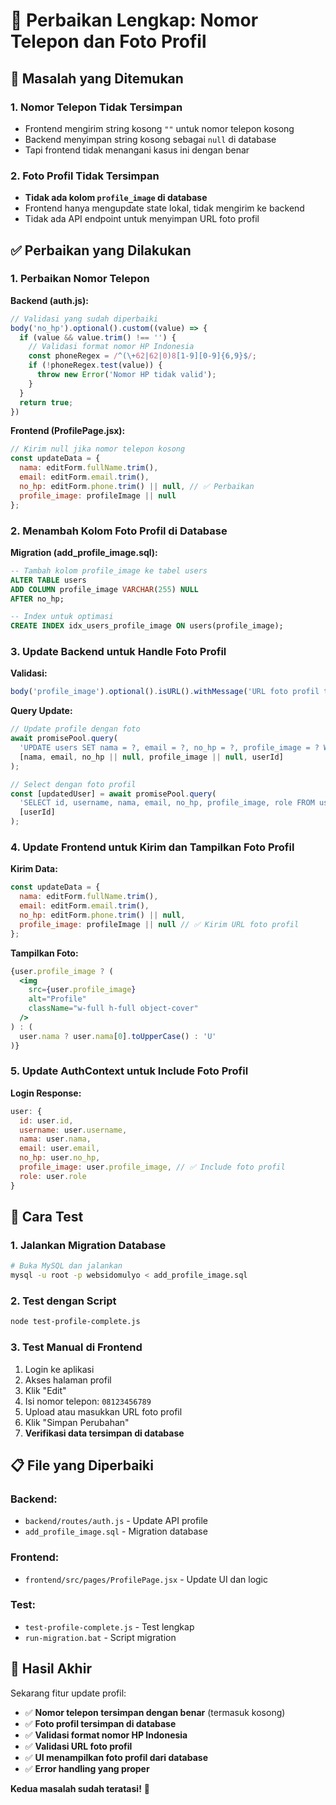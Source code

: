 # 🔧 Perbaikan Lengkap: Nomor Telepon dan Foto Profil

## 🚨 **Masalah yang Ditemukan**

### 1. **Nomor Telepon Tidak Tersimpan**
- Frontend mengirim string kosong `""` untuk nomor telepon kosong
- Backend menyimpan string kosong sebagai `null` di database
- Tapi frontend tidak menangani kasus ini dengan benar

### 2. **Foto Profil Tidak Tersimpan**
- **Tidak ada kolom `profile_image` di database**
- Frontend hanya mengupdate state lokal, tidak mengirim ke backend
- Tidak ada API endpoint untuk menyimpan URL foto profil

## ✅ **Perbaikan yang Dilakukan**

### 1. **Perbaikan Nomor Telepon**

**Backend (auth.js):**
```javascript
// Validasi yang sudah diperbaiki
body('no_hp').optional().custom((value) => {
  if (value && value.trim() !== '') {
    // Validasi format nomor HP Indonesia
    const phoneRegex = /^(\+62|62|0)8[1-9][0-9]{6,9}$/;
    if (!phoneRegex.test(value)) {
      throw new Error('Nomor HP tidak valid');
    }
  }
  return true;
})
```

**Frontend (ProfilePage.jsx):**
```javascript
// Kirim null jika nomor telepon kosong
const updateData = {
  nama: editForm.fullName.trim(),
  email: editForm.email.trim(),
  no_hp: editForm.phone.trim() || null, // ✅ Perbaikan
  profile_image: profileImage || null
};
```

### 2. **Menambah Kolom Foto Profil di Database**

**Migration (add_profile_image.sql):**
```sql
-- Tambah kolom profile_image ke tabel users
ALTER TABLE users 
ADD COLUMN profile_image VARCHAR(255) NULL 
AFTER no_hp;

-- Index untuk optimasi
CREATE INDEX idx_users_profile_image ON users(profile_image);
```

### 3. **Update Backend untuk Handle Foto Profil**

**Validasi:**
```javascript
body('profile_image').optional().isURL().withMessage('URL foto profil tidak valid')
```

**Query Update:**
```javascript
// Update profile dengan foto
await promisePool.query(
  'UPDATE users SET nama = ?, email = ?, no_hp = ?, profile_image = ? WHERE id = ?',
  [nama, email, no_hp || null, profile_image || null, userId]
);

// Select dengan foto profil
const [updatedUser] = await promisePool.query(
  'SELECT id, username, nama, email, no_hp, profile_image, role FROM users WHERE id = ?',
  [userId]
);
```

### 4. **Update Frontend untuk Kirim dan Tampilkan Foto Profil**

**Kirim Data:**
```javascript
const updateData = {
  nama: editForm.fullName.trim(),
  email: editForm.email.trim(),
  no_hp: editForm.phone.trim() || null,
  profile_image: profileImage || null // ✅ Kirim URL foto profil
};
```

**Tampilkan Foto:**
```jsx
{user.profile_image ? (
  <img
    src={user.profile_image}
    alt="Profile"
    className="w-full h-full object-cover"
  />
) : (
  user.nama ? user.nama[0].toUpperCase() : 'U'
)}
```

### 5. **Update AuthContext untuk Include Foto Profil**

**Login Response:**
```javascript
user: {
  id: user.id,
  username: user.username,
  nama: user.nama,
  email: user.email,
  no_hp: user.no_hp,
  profile_image: user.profile_image, // ✅ Include foto profil
  role: user.role
}
```

## 🧪 **Cara Test**

### 1. **Jalankan Migration Database**
```bash
# Buka MySQL dan jalankan
mysql -u root -p websidomulyo < add_profile_image.sql
```

### 2. **Test dengan Script**
```bash
node test-profile-complete.js
```

### 3. **Test Manual di Frontend**
1. Login ke aplikasi
2. Akses halaman profil
3. Klik "Edit"
4. Isi nomor telepon: `08123456789`
5. Upload atau masukkan URL foto profil
6. Klik "Simpan Perubahan"
7. **Verifikasi data tersimpan di database**

## 📋 **File yang Diperbaiki**

### Backend:
- `backend/routes/auth.js` - Update API profile
- `add_profile_image.sql` - Migration database

### Frontend:
- `frontend/src/pages/ProfilePage.jsx` - Update UI dan logic

### Test:
- `test-profile-complete.js` - Test lengkap
- `run-migration.bat` - Script migration

## 🎯 **Hasil Akhir**

Sekarang fitur update profil:
- ✅ **Nomor telepon tersimpan dengan benar** (termasuk kosong)
- ✅ **Foto profil tersimpan di database**
- ✅ **Validasi format nomor HP Indonesia**
- ✅ **Validasi URL foto profil**
- ✅ **UI menampilkan foto profil dari database**
- ✅ **Error handling yang proper**

**Kedua masalah sudah teratasi!** 🎉 